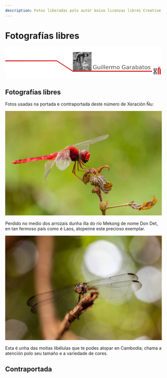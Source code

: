 ```yaml
---
description: Fotos liberadas polo autor baixo licenzas libres Creative Commons
---
```


# Fotografías libres

![](.gitbook/assets/image%20%283%29.png)

## Fotografías libres

Fotos usadas na portada e contraportada deste número de Xeración Ñu:

![Sen nome, Autor Guillermo Garabatos. CC BY-SA 4.0](.gitbook/assets/image%20%282%29.png)

Perdido no medio dos arrozais dunha illa do río Mekong de nome Don Det, en tan fermoso país como é Laos, atopeime este precioso exemplar.

![Sen nome, Autor Guillermo Garabatos. CC BY-SA 4.0](.gitbook/assets/image%20%2822%29.png)

Esta é unha das moitas libélulas que te podes atopar en Cambodia; chama a atención polo seu tamaño e a variedade de cores.

##  Contraportada

